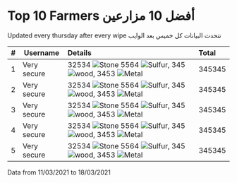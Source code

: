 # Top 10 Farmers أفضل 10 مزارعين

Updated every thursday after every wipe تتحدث البيانات كل خميس بعد الوايب

| #    | Username            | Details                             |  Total |
|-----------:|---------------------|:-----------------------------------------|:-----|
| 1  | Very secure         | 32534 ![Stone](https://i.imgur.com/yWuU5wX.png) 5564 ![Sulfur](https://i.imgur.com/qIHMHQf.png), 345 ![wood](https://i.imgur.com/ukswZN1.png), 3453 ![Metal](https://i.imgur.com/HhkZJFa.png)                 | 345345 |
| 2  | Very secure         | 32534 ![Stone](https://i.imgur.com/yWuU5wX.png) 5564 ![Sulfur](https://i.imgur.com/qIHMHQf.png), 345 ![wood](https://i.imgur.com/ukswZN1.png), 3453 ![Metal](https://i.imgur.com/HhkZJFa.png)                 | 345345 |
| 3  | Very secure         | 32534 ![Stone](https://i.imgur.com/yWuU5wX.png) 5564 ![Sulfur](https://i.imgur.com/qIHMHQf.png), 345 ![wood](https://i.imgur.com/ukswZN1.png), 3453 ![Metal](https://i.imgur.com/HhkZJFa.png)                 | 345345 |
| 4  | Very secure         | 32534 ![Stone](https://i.imgur.com/yWuU5wX.png) 5564 ![Sulfur](https://i.imgur.com/qIHMHQf.png), 345 ![wood](https://i.imgur.com/ukswZN1.png), 3453 ![Metal](https://i.imgur.com/HhkZJFa.png)                 | 345345 |
| 5  | Very secure         | 32534 ![Stone](https://i.imgur.com/yWuU5wX.png) 5564 ![Sulfur](https://i.imgur.com/qIHMHQf.png), 345 ![wood](https://i.imgur.com/ukswZN1.png), 3453 ![Metal](https://i.imgur.com/HhkZJFa.png)                 | 345345 |

Data from 11/03/2021 to 18/03/2021
